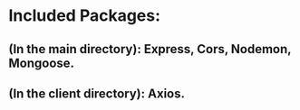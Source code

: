 # Included Packages: 
  ## (In the main directory): Express, Cors, Nodemon, Mongoose.
  ## (In the client directory): Axios.
